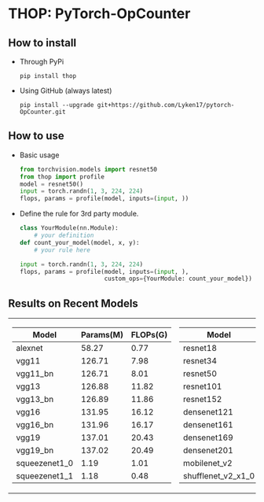 # THOP: PyTorch-OpCounter

## How to install 
* Through PyPi
    
    `pip install thop`
    
* Using GitHub (always latest)
    
    `pip install --upgrade git+https://github.com/Lyken17/pytorch-OpCounter.git`
    
## How to use 
* Basic usage 
    ```python
    from torchvision.models import resnet50
    from thop import profile
    model = resnet50()
    input = torch.randn(1, 3, 224, 224)
    flops, params = profile(model, inputs=(input, ))
    ```    

* Define the rule for 3rd party module.
    
    ```python
    class YourModule(nn.Module):
        # your definition
    def count_your_model(model, x, y):
        # your rule here
    
    input = torch.randn(1, 3, 224, 224)
    flops, params = profile(model, inputs=(input, ), 
                            custom_ops={YourModule: count_your_model})
    ```
    
## Results on Recent Models

<table>
<tr>
<td>

Model | Params(M) | FLOPs(G)
---|---|---
alexnet | 58.27 | 0.77
vgg11 | 126.71 | 7.98
vgg11_bn | 126.71 | 8.01
vgg13 | 126.88 | 11.82
vgg13_bn | 126.89 | 11.86
vgg16 | 131.95 | 16.12
vgg16_bn | 131.96 | 16.17
vgg19 | 137.01 | 20.43
vgg19_bn | 137.02 | 20.49
squeezenet1_0 | 1.19 | 1.01
squeezenet1_1 | 1.18 | 0.48

</td>
<td>

Model | Params(M) | FLOPs(G)
---|---|---
resnet18 | 11.15 | 1.70
resnet34 | 20.79 | 3.43
resnet50 | 24.37 | 3.86
resnet101 | 42.49 | 7.34
resnet152 | 57.40 | 10.82
densenet121 | 7.61 | 2.71
densenet161 | 27.35 | 7.34
densenet169 | 13.49 | 3.22
densenet201 | 19.09 | 4.11
mobilenet_v2 | 3.34 | 0.31
shufflenet_v2_x1_0 | 2.17 | 0.14
</td>

</tr>